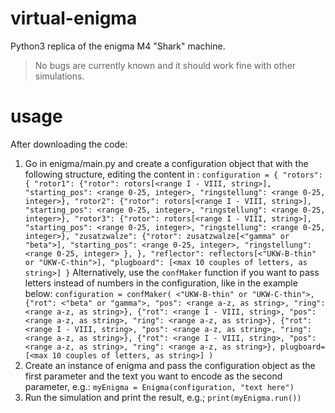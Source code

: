 # virtual-enigma
Python3 replica of the enigma M4 "Shark" machine.

> No bugs are currently known and it should work fine with other simulations.

# usage
After downloading the code:

1) Go in enigma/main.py and create a configuration object that with the following structure, editing the content in <angular brackets>:
`
  configuration = {
    "rotors": {
        "rotor1": {"rotor": rotors[<range I - VIII, string>], "starting_pos": <range 0-25, integer>, "ringstellung": <range 0-25, integer>},
        "rotor2": {"rotor": rotors[<range I - VIII, string>], "starting_pos": <range 0-25, integer>, "ringstellung": <range 0-25, integer>},
        "rotor3": {"rotor": rotors[<range I - VIII, string>], "starting_pos": <range 0-25, integer>, "ringstellung": <range 0-25, integer>},
        "zusatzwalze": {"rotor": zusatzwalze[<"gamma" or "beta">], "starting_pos": <range 0-25, integer>, "ringstellung": <range 0-25, integer>
        },
    },
    "reflector": reflectors[<"UKW-B-thin" or "UKW-C-thin">],
    "plugboard": [<max 10 couples of letters, as string>]
  }
`
Alternatively, use the `confMaker` function if you want to pass letters instead of numbers in the configuration, like in the example below:
`
 configuration = confMaker(
    <"UKW-B-thin" or "UKW-C-thin">,
    {"rot": <"beta" or "gamma">, "pos": <range a-z, as string>, "ring": <range a-z, as string>},
    {"rot": <range I - VIII, string>, "pos": <range a-z, as string>, "ring": <range a-z, as string>},
    {"rot": <range I - VIII, string>, "pos": <range a-z, as string>, "ring": <range a-z, as string>},
    {"rot": <range I - VIII, string>, "pos": <range a-z, as string>, "ring": <range a-z, as string>},
    plugboard=[<max 10 couples of letters, as string>]
) 
`
2) Create an instance of enigma and pass the configuration object as the first parameter and the text you want to encode as the second parameter, e.g.:
`
myEnigma = Enigma(configuration, "text here")
`
3) Run the simulation and print the result, e.g.;
`
print(myEnigma.run())
`
